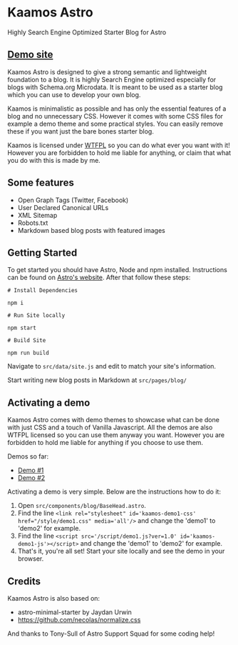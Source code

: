 # Kaamos Astro
Highly Search Engine Optimized Starter Blog for Astro 

## [Demo site](https://www.kalervoraitanen.com/kaamos)

Kaamos Astro is designed to give a strong semantic and lightweight foundation to a blog. It is highly Search Engine optimized especially for blogs with Schema.org Microdata. It is meant to be used as a starter blog which you can use to develop your own blog.

Kaamos is minimalistic as possible and has only the essential features of a blog and no unnecessary CSS. However it comes with some CSS files for example a demo theme and some practical styles. You can easily remove these if you want just the bare bones starter blog.

Kaamos is licensed under <a href="http://sam.zoy.org/wtfpl/" title="Link to WTFPL license">WTFPL</a> so you can do what ever you want with it! However you are forbidden to hold me liable for anything, or claim that what you do with this is made by me.

## Some features

- Open Graph Tags (Twitter, Facebook)
- User Declared Canonical URLs
- XML Sitemap
- Robots.txt
- Markdown based blog posts with featured images

## Getting Started

To get started you should have Astro, Node and npm installed. Instructions can be found on <a href="https://docs.astro.build/en/installation/"> Astro's website</a>. After that follow these steps:
```
# Install Dependencies

npm i

# Run Site locally

npm start

# Build Site

npm run build
```

Navigate to `src/data/site.js` and edit to match your site's information.

Start writing new blog posts in Markdown at `src/pages/blog/`

## Activating a demo

Kaamos Astro comes with demo themes to showcase what can be done with just CSS and a touch of Vanilla Javascript. All the demos are also WTFPL licensed so you can use them anyway you want. However you are forbidden to hold me liable for anything if you choose to use them.

Demos so far:
- [Demo #1](https://www.kalervoraitanen.com/kaamos)
- [Demo #2](https://www.kalervoraitanen.com/demo2)

Activating a demo is very simple. Below are the instructions how to do it:

1. Open `src/components/blog/BaseHead.astro`.
2. Find the line `<link rel="stylesheet" id='kaamos-demo1-css' href="/style/demo1.css" media='all'/>` and change the 'demo1' to 'demo2' for example.
3. Find the line `<script src='/script/demo1.js?ver=1.0' id='kaamos-demo1-js'></script>` and change the 'demo1' to 'demo2' for example.
4. That's it, you're all set! Start your site locally and see the demo in your browser.

## Credits

Kaamos Astro is also based on:
- astro-minimal-starter by Jaydan Urwin
- https://github.com/necolas/normalize.css

And thanks to Tony-Sull of Astro Support Squad for some coding help!